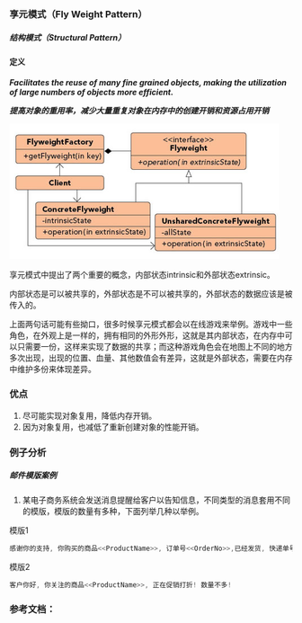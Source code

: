 ### 享元模式（Fly Weight Pattern）

##### 结构模式（Structural Pattern）

#### 定义

***Facilitates the reuse of many fine grained objects, making the utilization of large numbers of objects more efficient.***

***提高对象的重用率，减少大量重复对象在内存中的创建开销和资源占用开销***

![Fly_Weight Pattern UML](../images/fly_weight_pattern.png)

享元模式中提出了两个重要的概念，内部状态intrinsic和外部状态extrinsic。

内部状态是可以被共享的，外部状态是不可以被共享的，外部状态的数据应该是被传入的。

上面两句话可能有些拗口，很多时候享元模式都会以在线游戏来举例。游戏中一些角色，在外观上是一样的，拥有相同的外形外形，这就是其内部状态，在内存中可以只需要一份，这样来实现了数据的共享；而这种游戏角色会在地图上不同的地方多次出现，出现的位置、血量、其他数值会有差异，这就是外部状态，需要在内存中维护多份来体现差异。

### 优点
1. 尽可能实现对象复用，降低内存开销。
2. 因为对象复用，也减低了重新创建对象的性能开销。

### 例子分析

##### 邮件模版案例
1. 某电子商务系统会发送消息提醒给客户以告知信息，不同类型的消息套用不同的模版，模版的数量有多种，下面列举几种以举例。

模版1
```go
感谢你的支持, 你购买的商品<<ProductName>>, 订单号<<OrderNo>>,已经发货, 快递单号为<<TrackNo>>
```

模版2
```go
客户你好, 你关注的商品<<ProductName>>, 正在促销打折! 数量不多!
```



### 参考文档：
